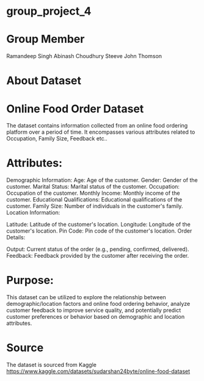 # group_project_4
# Group Member
Ramandeep Singh
Abinash Choudhury
Steeve John Thomson


# About Dataset
# Online Food Order Dataset

The dataset contains information collected from an online food ordering platform over a period of time. It encompasses various attributes related to Occupation, Family Size, Feedback etc..

# Attributes:

Demographic Information:
Age: Age of the customer.
Gender: Gender of the customer.
Marital Status: Marital status of the customer.
Occupation: Occupation of the customer.
Monthly Income: Monthly income of the customer.
Educational Qualifications: Educational qualifications of the customer.
Family Size: Number of individuals in the customer's family.
Location Information:

Latitude: Latitude of the customer's location.
Longitude: Longitude of the customer's location.
Pin Code: Pin code of the customer's location.
Order Details:

Output: Current status of the order (e.g., pending, confirmed, delivered).
Feedback: Feedback provided by the customer after receiving the order.

# Purpose:
This dataset can be utilized to explore the relationship between demographic/location factors and online food ordering behavior, analyze customer feedback to improve service quality, and potentially predict customer preferences or behavior based on demographic and location attributes.

# Source
The dataset is sourced from Kaggle
https://www.kaggle.com/datasets/sudarshan24byte/online-food-dataset
